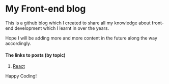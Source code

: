 #  My Front-end blog

This is a github blog which I created to share all my knowledge about front-end development which I learnt in over the years.

Hope I will be adding more and more content in the future along the way accordingly.

#### The links to posts (by topic)

1. <a href="https://github.com/bukswa/bukswa.github.io/tree/main/_posts/React">React</a>

Happy Coding!
